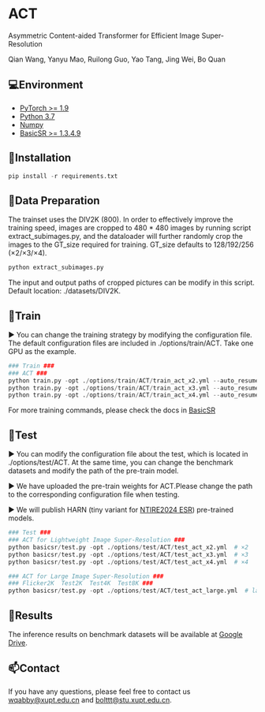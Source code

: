 # ACT

Asymmetric Content-aided Transformer for Efficient Image Super-Resolution

Qian Wang, Yanyu Mao, Ruilong Guo, Yao Tang, Jing Wei, Bo Quan

## 💻Environment

- [PyTorch >= 1.9](https://pytorch.org/)
- [Python 3.7](https://www.python.org/downloads/)
- [Numpy](https://numpy.org/)
- [BasicSR >= 1.3.4.9](https://github.com/XPixelGroup/BasicSR)

## 🔧Installation

```python
pip install -r requirements.txt
```

## 📜Data Preparation

The trainset uses the DIV2K (800). In order to effectively improve the training speed, images are cropped to 480 * 480 images by running script extract_subimages.py, and the dataloader will further randomly crop the images to the GT_size required for training. GT_size defaults to 128/192/256 (×2/×3/×4). 

```python
python extract_subimages.py
```

The input and output paths of cropped pictures can be modify in this script. Default location: ./datasets/DIV2K.

## 🚀Train

▶️ You can change the training strategy by modifying the configuration file. The default configuration files are included in ./options/train/ACT. Take one GPU as the example.

```python
### Train ###
### ACT ###
python train.py -opt ./options/train/ACT/train_act_x2.yml --auto_resume  # ×2
python train.py -opt ./options/train/ACT/train_act_x3.yml --auto_resume  # ×3
python train.py -opt ./options/train/ACT/train_act_x4.yml --auto_resume  # ×4
```

For more training commands, please check the docs in [BasicSR](https://github.com/XPixelGroup/BasicSR)

## 🚀Test

▶️ You can modify the configuration file about the test, which is located in ./options/test/ACT. At the same time, you can change the benchmark datasets and modify the path of the pre-train model. 

▶️ We have uploaded the pre-train weights for ACT.Please change the path to the corresponding configuration file when testing.

▶️ We will publish HARN (tiny variant for [NTIRE2024 ESR](https://arxiv.org/abs/2404.10343)) pre-trained models.

```python
### Test ###
### ACT for Lightweight Image Super-Resolution ###
python basicsr/test.py -opt ./options/test/ACT/test_act_x2.yml  # ×2
python basicsr/test.py -opt ./options/test/ACT/test_act_x3.yml  # ×3
python basicsr/test.py -opt ./options/test/ACT/test_act_x4.yml  # ×4

### ACT for Large Image Super-Resolution ###
### Flicker2K  Test2K  Test4K  Test8K ###
python basicsr/test.py -opt ./options/test/ACT/test_act_large.yml  # large image

```

## 🚩Results

The inference results on benchmark datasets will be available at [Google Drive](https://drive.google.com/file/d).

## :mailbox:Contact

If you have any questions, please feel free to contact us wqabby@xupt.edu.cn and [bolttt@stu.xupt.edu.cn](mailto:bolttt@stu.xupt.edu.cn).
